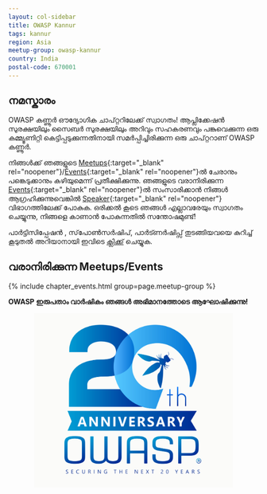 ```yaml
---
layout: col-sidebar
title: OWASP Kannur
tags: kannur
region: Asia
meetup-group: owasp-kannur
country: India
postal-code: 670001
---
```



## നമസ്കാരം

OWASP കണ്ണൂർ ഔദ്യോഗിക ചാപ്റ്ററിലേക്ക് സ്വാഗതം! ആപ്ലിക്കേഷൻ സുരക്ഷയിലും സൈബർ സുരക്ഷയിലും അറിവും സഹകരണവും പങ്കുവെക്കുന്ന ഒരു കമ്മ്യൂണിറ്റി കെട്ടിപ്പടുക്കുന്നതിനായി സമർപ്പിച്ചിരിക്കുന്ന ഒരു ചാപ്റ്ററാണ് OWASP കണ്ണൂർ.

നിങ്ങൾക്ക് ഞങ്ങളുടെ [Meetups](https://www.meetup.com/owasp-kannur/){:target="_blank" rel="noopener"}/[Events](https://owasp.org/www-chapter-kannur/#div-events){:target="_blank" rel="noopener"}ൽ ചേരാനും പങ്കെടുക്കാനും കഴിയുമെന്ന് പ്രതീക്ഷിക്കുന്നു. ഞങ്ങളുടെ വരാനിരിക്കുന്ന [Events](https://owasp.org/www-chapter-kannur/#div-events){:target="_blank" rel="noopener"}ൽ സംസാരിക്കാൻ നിങ്ങൾ ആഗ്രഹിക്കുന്നുവെങ്കിൽ [Speaker](https://owasp.org/www-chapter-kannur/#div-speakers){:target="_blank" rel="noopener"} വിഭാഗത്തിലേക്ക് പോകുക.
ഒരിക്കൽ കൂടെ ഞങ്ങൾ എല്ലാവരേയും സ്വാഗതം ചെയ്യുന്നു, നിങ്ങളെ കാണാൻ പോകുന്നതിൽ സന്തോഷമുണ്ട്!

പാർട്ടിസിപ്പേഷൻ , സ്‌പോൺസർഷിപ്, പാർട്ണർഷിപ്സ് തുടങ്ങിയവയെ കുറിച്ച് കൂടുതൽ അറിയാനായി ഇവിടെ [ക്ലിക്ക്](main.md) ചെയ്യുക. 

വരാനിരിക്കുന്ന Meetups/Events  <!-- You should keep this section as it will populate your meetup events -->
---------------------
{% include chapter_events.html group=page.meetup-group %}

**OWASP ഇരുപതാം വാർഷികം ഞങ്ങൾ അഭിമാനത്തോടെ ആഘോഷിക്കുന്നു!**

<p align="center"> <img src="assets/images/OWASP_20th_Anniversary.jpg" width="400" height="350"></p>
